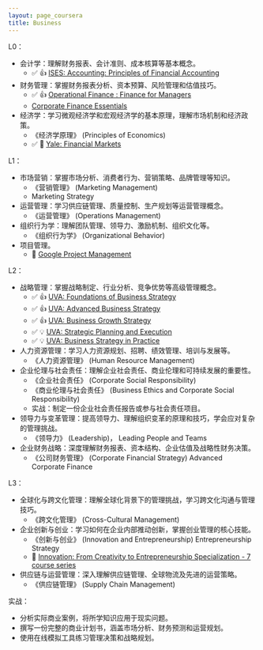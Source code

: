 ```yaml
---
layout: page_coursera
title: Business
---
```


<!-- https://emojipedia.org/ -->

L0：
* 会计学：理解财务报表、会计准则、成本核算等基本概念。
  * ✅ 👍 [ISES: Accounting: Principles of Financial Accounting](../account/01accunting)
* 财务管理：掌握财务报表分析、资本预算、风险管理和估值技巧。
  * ✅ 👍 [Operational Finance : Finance for Managers](../account/02financemanager)
  * [Corporate Finance Essentials](../account/03corpfin)
* 经济学：学习微观经济学和宏观经济学的基本原理，理解市场机制和经济政策。
  * 《经济学原理》 (Principles of Economics)
  * ✅ 👑 [Yale: Financial Markets](../1finace)

L1：
* 市场营销：掌握市场分析、消费者行为、营销策略、品牌管理等知识。
  * 《营销管理》 (Marketing Management)
  * Marketing Strategy
* 运营管理：学习供应链管理、质量控制、生产规划等运营管理概念。
  * 《运营管理》 (Operations Management)
* 组织行为学：理解团队管理、领导力、激励机制、组织文化等。
  * 《组织行为学》 (Organizational Behavior)
* 项目管理。
  * 👑 [Google Project Management](../pm/00index)

L2：
* 战略管理：掌握战略制定、行业分析、竞争优势等高级管理概念。
  * ✅ 👍 [UVA: Foundations of Business Strategy](../strategy/2strategy)
  * ✅ 👍 [UVA: Advanced Business Strategy](../strategy/3strategy_adv)
  * ✅ 👍 [UVA: Business Growth Strategy](../strategy/4strategy_grow)
  * ✅ 💡 [UVA: Strategic Planning and Execution](../strategy/5strategy_plan)
  * ✅ 💡 [UVA: Business Strategy in Practice](../strategy/6strategy_in_p)
* 人力资源管理：学习人力资源规划、招聘、绩效管理、培训与发展等。
  * 《人力资源管理》 (Human Resource Management)
* 企业伦理与社会责任：理解企业社会责任、商业伦理和可持续发展的重要性。
  * 《企业社会责任》 (Corporate Social Responsibility)
  * 《商业伦理与社会责任》 (Business Ethics and Corporate Social Responsibility)
  * 实战：制定一份企业社会责任报告或参与社会责任项目。
* 领导力与变革管理：提高领导力、理解组织变革的原理和技巧，学会应对复杂的管理挑战。
  * 《领导力》 (Leadership)， Leading People and Teams
* 企业财务战略：深度理解财务报表、资本结构、企业估值及战略性财务决策。
  * 《公司财务管理》 (Corporate Financial Strategy) Advanced Corporate Finance

L3：
* 全球化与跨文化管理：理解全球化背景下的管理挑战，学习跨文化沟通与管理技巧。
  * 《跨文化管理》 (Cross-Cultural Management)
* 企业创新与创业：学习如何在企业内部推动创新，掌握创业管理的核心技能。
  * 《创新与创业》 (Innovation and Entrepreneurship) Entrepreneurship Strategy
  * 👑 [Innovation: From Creativity to Entrepreneurship Specialization - 7 course series](../innov/00index)
* 供应链与运营管理：深入理解供应链管理、全球物流及先进的运营策略。
  * 《供应链管理》 (Supply Chain Management)

实战：
* 分析实际商业案例，将所学知识应用于现实问题。
* 撰写一份完整的商业计划书，涵盖市场分析、财务预测和运营规划。
* 使用在线模拟工具练习管理决策和战略规划。
